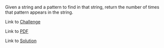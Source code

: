 Given a string and a pattern to find in that string, return the number of times that pattern appears in the string.

Link to [Challenge](https://www.hackerrank.com/challenges/find-a-string/problem?h_r=next-challenge&h_v=zen)

Link to [PDF](./find_a_string.pdf)

Link to [Solution](./string.py)
